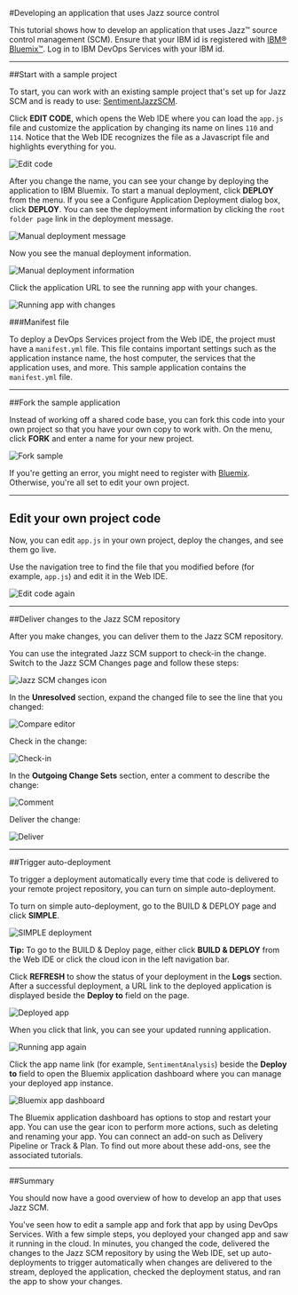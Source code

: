 #Developing an application that uses Jazz source control

This tutorial shows how to develop an application that uses Jazz&trade; source control management (SCM). 
Ensure that your IBM id is registered with [IBM&reg; Bluemix&trade;](https://bluemix.net). Log in to IBM DevOps Services with your IBM id.

---
##Start with a sample project

To start, you can work with an existing sample project that's set up for 
Jazz SCM and is ready to use: [SentimentJazzSCM](https://hub.jazz.net/project/curtispd/SentimentJazzSCM/overview).

Click **EDIT CODE**, which opens the Web IDE where you can load the `app.js` file and 
customize the application by changing its name on lines `110` and `114`. 
Notice that the Web IDE recognizes the file as a Javascript file and 
highlights everything for you.

![Edit code](images/EditCode.png)

After you change the name, you can see your change by 
deploying the application to IBM Bluemix. 
To start a manual deployment, click **DEPLOY** from the menu. 
If you see a Configure Application Deployment dialog box, 
click **DEPLOY**. You can see the deployment information by 
clicking the `root folder page` link 
in the deployment message.

![Manual deployment message](images/ManualDeploymentMsg.png)

Now you see the manual deployment information.

![Manual deployment information](images/ManualDeploymentInfo.png)

Click the application URL to see the running app with your changes.

![Running app with changes](images/RunningApp.png)

###Manifest file

To deploy a DevOps Services project from the Web IDE, the project must have a 
`manifest.yml` file. 
This file contains important settings such as the application instance name,
the host computer, the services that the application uses, and more. 
This sample application contains the `manifest.yml` file.

---
##Fork the sample application

Instead of working off a shared code base, 
you can fork this code into your own project so that you have your own copy to work with. 
On the menu, click **FORK** and enter a name for your new project. 

![Fork sample](images/ForkSample.png)

If you're getting an error, you might need to register with [Bluemix](https://bluemix.net). 
Otherwise, you're all set to edit your own project.

---
## Edit your own project code

Now, you can edit `app.js` in your own project, deploy the changes, and see them go live. 

Use the 
navigation tree to find the file that you modified before (for example, `app.js`) and 
edit it in the Web IDE. 

![Edit code again](images/EditCodeAgain.png)

---
##Deliver changes to the Jazz SCM repository

After you make changes, 
you can deliver them to the Jazz SCM repository. 

You can use the integrated Jazz SCM support to check-in the change. 
Switch to the Jazz SCM Changes page and follow these steps:

![Jazz SCM changes icon](images/JazzSCMChanges.png)


In the **Unresolved** section, expand the changed file to see the line that you changed:

![Compare editor](images/CompareEditor.png)

Check in the change:

![Check-in](images/Checkin.png)


In the **Outgoing Change Sets** section, enter a comment to describe the change:

![Comment](images/Comment.png)

Deliver the change:

![Deliver](images/Deliver.png)
 
---
##Trigger auto-deployment

To trigger a deployment automatically every time that code is 
delivered to your remote project repository, 
you can turn on simple auto-deployment.

To turn on simple auto-deployment, go to the BUILD & DEPLOY page 
and click **SIMPLE**. 


![SIMPLE deployment](images/TurnOnSIMPLEDeploy.png)

**Tip:** To go to the BUILD & Deploy page, either click **BUILD & DEPLOY** from the 
Web IDE or click the cloud 
icon in the left navigation bar.

Click **REFRESH** to show the status of your deployment in the **Logs** section. 
After a successful deployment, a URL link to the deployed application is displayed beside the 
**Deploy to** field on the page.

![Deployed app](images/DeployedApp.png)

When you click that link, you can see your updated running application.

![Running app again](images/RunningAppAgain.png)

Click the app name link (for example, `SentimentAnalysis`) beside 
the **Deploy to** field to open 
the Bluemix application dashboard where you can manage your deployed app instance. 

![Bluemix app dashboard](images/BluemixApp.png)

The Bluemix application dashboard has options to 
stop and restart
your app. You can use the
gear icon to perform more actions, such as deleting 
and renaming your app. 
You can connect an add-on 
such as Delivery Pipeline or Track & Plan. 
To find out more about these add-ons, see the associated tutorials.

---
##Summary

You should now have a good overview of how to develop an app that uses Jazz SCM. 

You've seen how to edit a sample app and fork that app by using DevOps Services. 
With a few simple steps, you deployed your changed app and saw it 
running in the cloud.
In minutes, you changed the code, delivered the changes to the Jazz SCM repository 
by using the Web IDE, set up auto-deployments to trigger automatically when changes are
delivered to the stream, deployed the application, 
checked the deployment status, and ran the app to show your changes.

